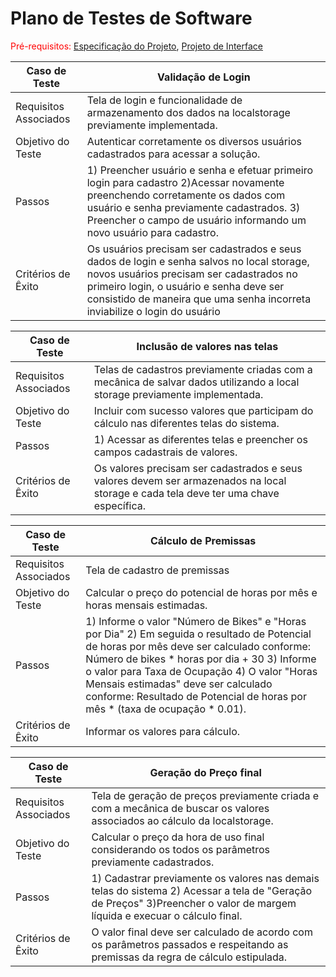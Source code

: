 # Plano de Testes de Software

<span style="color:red">Pré-requisitos: <a href="2-Especificação do Projeto.md"> Especificação do Projeto</a></span>, <a href="3-Projeto de Interface.md"> Projeto de Interface</a>

|Caso de Teste|Validação de Login  |
|--|--|
|Requisitos Associados| Tela de login e funcionalidade de armazenamento dos dados na localstorage previamente implementada.|
|Objetivo do Teste| Autenticar corretamente os diversos usuários cadastrados para acessar a solução.
|Passos|1) Preencher usuário e senha e efetuar primeiro login para cadastro 2)Acessar novamente preenchendo corretamente os dados com usuário e senha previamente cadastrados. 3) Preencher o campo de usuário informando um novo usuário para cadastro.
|Critérios de Êxito|Os usuários precisam ser cadastrados e seus dados de login e senha salvos no local storage, novos usuários precisam ser cadastrados no primeiro login, o usuário e senha deve ser consistido de maneira que uma senha incorreta inviabilize o login do usuário

|Caso de Teste|Inclusão de valores nas telas  |
|--|--|
|Requisitos Associados| Telas de cadastros previamente criadas com a mecânica de salvar dados utilizando a local storage previamente implementada.|
|Objetivo do Teste| Incluir com sucesso valores que participam do cálculo nas diferentes telas do sistema.
|Passos|1) Acessar as diferentes telas e preencher os campos cadastrais de valores.
|Critérios de Êxito|Os valores precisam ser cadastrados e seus valores devem ser armazenados na local storage e cada tela deve ter uma chave específica.


|Caso de Teste|Cálculo de Premissas|
|--|--|
|Requisitos Associados| Tela de cadastro de premissas |
|Objetivo do Teste| Calcular o preço do potencial de horas por mês e horas mensais estimadas.
|Passos|1) Informe o valor "Número de Bikes" e "Horas por Dia" 2) Em seguida o resultado de Potencial de horas por mês deve ser calculado conforme: Número de bikes * horas por dia + 30 3) Informe o valor para Taxa de Ocupação 4) O valor "Horas Mensais estimadas" deve ser calculado conforme: Resultado de Potencial de horas por mês * (taxa de ocupação * 0.01).
|Critérios de Êxito|Informar os valores para cálculo.

|Caso de Teste|Geração do Preço final |
|--|--|
|Requisitos Associados| Tela de geração de preços previamente criada e com a mecânica de buscar os valores associados ao cálculo da localstorage.|
|Objetivo do Teste| Calcular o preço da hora de uso final considerando os todos os parâmetros previamente cadastrados.
|Passos|1) Cadastrar previamente os valores nas demais telas do sistema 2) Acessar a tela de "Geração de Preços" 3)Preencher o valor de margem líquida e execuar o cálculo final.
|Critérios de Êxito|O valor final deve ser calculado de acordo com os parâmetros passados e respeitando as premissas da regra de cálculo estipulada.
